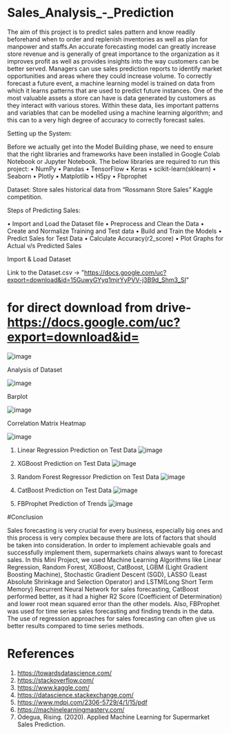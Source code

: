 # Sales_Analysis_-_Prediction

The aim of this project is to predict sales pattern and know readily beforehand when to order and replenish inventories as well as plan for manpower and staffs.An accurate forecasting model can greatly increase store revenue and is generally of great importance to the organization as it improves profit as well as provides insights into the way customers can be better served. Managers can use sales prediction reports to identify market opportunities and areas where they could increase volume. To correctly forecast a future event, a machine learning model is trained on data from which it learns patterns that are used to predict future instances. One of the most valuable assets a store can have is data generated by customers as they interact with various stores. Within these data, lies important patterns and variables that can be modelled using a machine learning algorithm; and this can to a very high degree of accuracy to correctly forecast sales.

Setting up the System:

Before we actually get into the Model Building phase, we need to ensure that the right libraries and frameworks have been installed in Google Colab Notebook or Jupyter Notebook. The below libraries are required to run this project:
• NumPy
• Pandas
• TensorFlow
• Keras
• scikit-learn(sklearn)
• Seaborn
• Plotly
• Matplotlib
• H5py
• Fbprophet

Dataset: Store sales historical data from “Rossmann Store Sales” Kaggle competition.

Steps of Predicting Sales:

• Import and Load the Dataset file
• Preprocess and Clean the Data
• Create and Normalize Training and Test data
• Build and Train the Models
• Predict Sales for Test Data
• Calculate Accuracy(r2_score)
• Plot Graphs for Actual v/s Predicted Sales

Import & Load Dataset

Link to the Dataset.csv -> "https://docs.google.com/uc?export=download&id=15GuwyGYyq1mjrYyPVV-j3B9d_Shm3_SI" 
# for direct download from drive- https://docs.google.com/uc?export=download&id=

![image](https://user-images.githubusercontent.com/88525549/187131494-fa93cd13-e249-4fa1-8de0-eb4dc42cac60.png)

Analysis of Dataset

![image](https://user-images.githubusercontent.com/88525549/187131533-e8072c4d-9f75-4604-8e82-0ea1951ec877.png)

Barplot

![image](https://user-images.githubusercontent.com/88525549/187131670-a3279b67-8cb4-45f9-a42b-5fa42baea931.png)

Correlation Matrix Heatmap

![image](https://user-images.githubusercontent.com/88525549/187131702-3d305f1c-7ac7-4023-a56d-bb9c4fd32bcc.png)

1. Linear Regression
    Prediction on Test Data
    ![image](https://user-images.githubusercontent.com/88525549/187132278-7f00a69f-3589-4f7d-aac2-0776d2190d11.png)

2. XGBoost
    Prediction on Test Data
    ![image](https://user-images.githubusercontent.com/88525549/187132365-df119e52-fdd8-47dc-af61-3b6f2a3dd898.png)

3. Random Forest Regressor
    Prediction on Test Data
    ![image](https://user-images.githubusercontent.com/88525549/187132492-a0252dd2-7071-457f-a81f-18ef2e762776.png)

4. CatBoost
    Prediction on Test Data
    ![image](https://user-images.githubusercontent.com/88525549/187132622-d9b01caa-df4f-4411-af7a-f89de8dc48b5.png)
    
5. FBProphet
    Prediction of Trends
    ![image](https://user-images.githubusercontent.com/88525549/187132685-2e4ddeec-5371-42a0-81cb-0bd005364d7f.png)

#Conclusion

Sales forecasting is very crucial for every business, especially big ones and this process is very complex because there are lots of factors that should be taken into consideration. In order to implement achievable goals and successfully implement them, supermarkets chains always want to forecast sales. In this Mini Project, we used Machine Learning Algorithms like Linear Regression, Random Forest, XGBoost, CatBoost, LGBM (Light Gradient Boosting Machine), Stochastic Gradient Descent (SGD), LASSO (Least Absolute Shrinkage and Selection Operator) and LSTM(Long Short Term Memory) Recurrent Neural Network for sales forecasting, CatBoost performed better, as it had a higher R2 Score (Coefficient of Determination) and lower root mean squared error than the other models. Also, FBProphet was used for time series sales forecasting and finding trends in the data. The use of regression approaches for sales forecasting can often give us better results compared to time series methods.

# References

1. https://towardsdatascience.com/
2. https://stackoverflow.com/
3. https://www.kaggle.com/
4. https://datascience.stackexchange.com/
5. https://www.mdpi.com/2306-5729/4/1/15/pdf
6. https://machinelearningmastery.com/
7. Odegua, Rising. (2020). Applied Machine Learning for Supermarket Sales Prediction.


